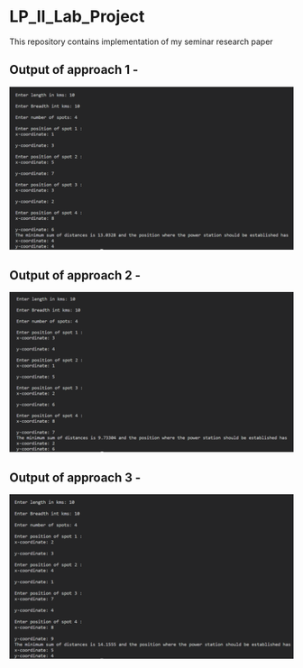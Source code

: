 # LP_II_Lab_Project
This repository contains implementation of my seminar research paper

## Output of approach 1 - 
![output 1](https://github.com/Adisangwai/STC_TE_SEM1/blob/main/approach1_output.png)

## Output of approach 2 - 
![output 1](https://github.com/Adisangwai/STC_TE_SEM1/blob/main/approach2_output.png)

## Output of approach 3 - 
![output 1](https://github.com/Adisangwai/STC_TE_SEM1/blob/main/approach3_output.png)
